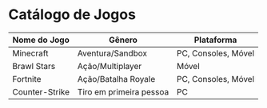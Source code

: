 # Catálogo de Jogos

| Nome do Jogo     | Gênero        | Plataforma                   |
|------------------|---------------|------------------------------|
| Minecraft        | Aventura/Sandbox | PC, Consoles, Móvel       |
| Brawl Stars      | Ação/Multiplayer | Móvel                     |
| Fortnite         | Ação/Batalha Royale | PC, Consoles, Móvel     |
| Counter-Strike   | Tiro em primeira pessoa | PC                     |
